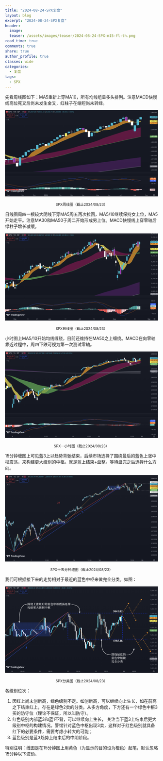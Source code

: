```yaml
---
title: "2024-08-24-SPX复盘"
layout: blog
excerpt: "2024-08-24-SPX复盘"
header:
  image: 
  teaser: /assets/images/teaser/2024-08-24-SPX-m15-fl-th.png
read_time: true
comments: true
share: true
author_profile: true
classes: wide
categories:
  - 复盘
tags:
  - SPX
---
```


先看周线图如下：MA5重新上穿MA10，所有均线组呈多头排列。注意MACD快慢线高位死叉后尚未发生金叉，红柱子在缩短尚未转绿。

![SPX周线图](/assets/images/2024b/2024-08-24-SPX-w.png)
<small><center>SPX周线图（截止2024/08/23）</center></small>

日线图周四一根较大阴线下穿MA5周五再次拉回，MA5/10继续保持女上位，MA5开始走平。注意MA30和MA50于周二开始形成男上位。MACD快慢线上穿零轴后绿柱子增长减缓。

![SPX日线图](/assets/images/2024b/2024-08-24-SPX-d.png)
<small><center>SPX日线图（截止2024/08/23）</center></small>

小时图上MA5/10开始均线缠绕，目前还维持在MA50之上缠绕。MACD在向零轴靠近过程中，周四下跌可视为第一次测试零轴。

![SPX小时图](/assets/images/2024b/2024-08-24-SPX-h1.png)
<small><center>SPX一小时图（截止2024/08/23）</center></small>

15分钟缠图上可见蓝3上以趋势背驰结束，后续市场选择了围绕最后的蓝色上涨中枢震荡，来构建更大级别的中枢。就是蓝上结束+盘整。等待盘完之后选择什么方向。

![SPX缠图](/assets/images/2024b/2024-08-24-SPX-m15-c.png)
<small><center>SPX十五分钟缠图（截止2024/08/23）</center></small>

我们可根据接下来的走势相对于最近的蓝色中枢来做完全分类。如图：

![SPX缠图](/assets/images/2024b/2024-08-24-SPX-m15-fl.png)
<small><center>SPX分类图（截止2024/08/23）</center></small>

各级别位次：
1. 因红上尚未创新高，绿色级别不定。如创新高，可以继续向上生长，如在前高之下结束红上，存在是绿色2卖的分类。从多方角度，下方还有一个绿色中枢3买的防守位（理论不保证，所以叫防守）。
2. 红色级别内部蓝3和蓝1不背，可以继续向上生长， 关注当下蓝3上结束后更大级别中枢的构建情况。警惕针对蓝色中枢出现3卖，这样对于红色级别就具备红下的必要条件，需要考虑小转大的可能；
3. 蓝色级别是蓝3趋势上结束后的中阴阶段。

特别注明：缠图是在15分钟图上用黄色（为显示的目的设为橙色）起笔，默认忽略15分钟以下波动。
